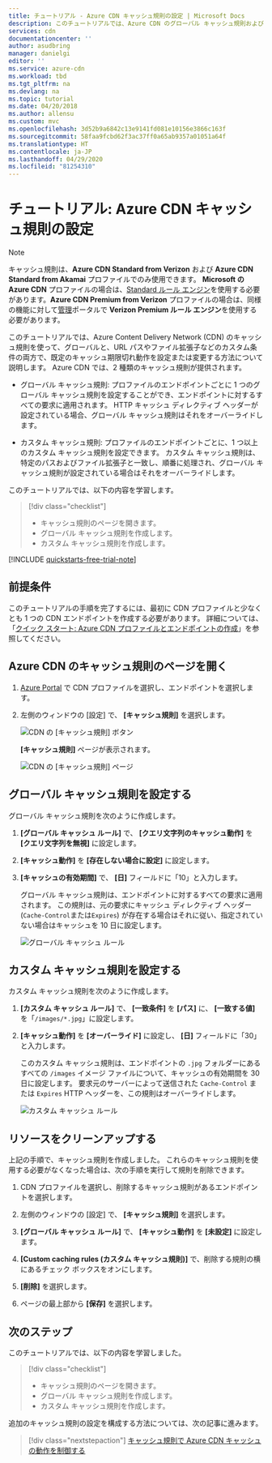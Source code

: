 ```yaml
---
title: チュートリアル - Azure CDN キャッシュ規則の設定 | Microsoft Docs
description: このチュートリアルでは、Azure CDN のグローバル キャッシュ規則およびカスタム キャッシュ規則を設定します。
services: cdn
documentationcenter: ''
author: asudbring
manager: danielgi
editor: ''
ms.service: azure-cdn
ms.workload: tbd
ms.tgt_pltfrm: na
ms.devlang: na
ms.topic: tutorial
ms.date: 04/20/2018
ms.author: allensu
ms.custom: mvc
ms.openlocfilehash: 3d52b9a6842c13e9141fd081e10156e3866c163f
ms.sourcegitcommit: 58faa9fcbd62f3ac37ff0a65ab9357a01051a64f
ms.translationtype: HT
ms.contentlocale: ja-JP
ms.lasthandoff: 04/29/2020
ms.locfileid: "81254310"
---
```

# <a name="tutorial-set-azure-cdn-caching-rules"></a>チュートリアル: Azure CDN キャッシュ規則の設定

> [!NOTE] 
> キャッシュ規則は、**Azure CDN Standard from Verizon** および **Azure CDN Standard from Akamai** プロファイルでのみ使用できます。 **Microsoft の Azure CDN** プロファイルの場合は、[Standard ルール エンジン](cdn-standard-rules-engine-reference.md)を使用する必要があります。**Azure CDN Premium from Verizon** プロファイルの場合は、同様の機能に対して[管理](cdn-rules-engine.md)ポータルで **Verizon Premium ルール エンジン**を使用する必要があります。
 

このチュートリアルでは、Azure Content Delivery Network (CDN) のキャッシュ規則を使って、グローバルと、URL パスやファイル拡張子などのカスタム条件の両方で、既定のキャッシュ期限切れ動作を設定または変更する方法について説明します。 Azure CDN では、2 種類のキャッシュ規則が提供されます。
- グローバル キャッシュ規則: プロファイルのエンドポイントごとに 1 つのグローバル キャッシュ規則を設定することができ、エンドポイントに対するすべての要求に適用されます。 HTTP キャッシュ ディレクティブ ヘッダーが設定されている場合、グローバル キャッシュ規則はそれをオーバーライドします。

- カスタム キャッシュ規則: プロファイルのエンドポイントごとに、1 つ以上のカスタム キャッシュ規則を設定できます。 カスタム キャッシュ規則は、特定のパスおよびファイル拡張子と一致し、順番に処理され、グローバル キャッシュ規則が設定されている場合はそれをオーバーライドします。 

このチュートリアルでは、以下の内容を学習します。
> [!div class="checklist"]
> - キャッシュ規則のページを開きます。
> - グローバル キャッシュ規則を作成します。
> - カスタム キャッシュ規則を作成します。

[!INCLUDE [quickstarts-free-trial-note](../../includes/quickstarts-free-trial-note.md)]

## <a name="prerequisites"></a>前提条件

このチュートリアルの手順を完了するには、最初に CDN プロファイルと少なくとも 1 つの CDN エンドポイントを作成する必要があります。 詳細については、「[クイック スタート: Azure CDN プロファイルとエンドポイントの作成](cdn-create-new-endpoint.md)」を参照してください。

## <a name="open-the-azure-cdn-caching-rules-page"></a>Azure CDN のキャッシュ規則のページを開く

1. [Azure Portal](https://portal.azure.com) で CDN プロファイルを選択し、エンドポイントを選択します。

2. 左側のウィンドウの [設定] で、 **[キャッシュ規則]** を選択します。

   ![CDN の [キャッシュ規則] ボタン](./media/cdn-caching-rules/cdn-caching-rules-btn.png)

   **[キャッシュ規則]** ページが表示されます。

   ![CDN の [キャッシュ規則] ページ](./media/cdn-caching-rules/cdn-caching-rules-page.png)


## <a name="set-global-caching-rules"></a>グローバル キャッシュ規則を設定する

グローバル キャッシュ規則を次のように作成します。

1. **[グローバル キャッシュ ルール]** で、 **[クエリ文字列のキャッシュ動作]** を **[クエリ文字列を無視]** に設定します。

2. **[キャッシュ動作]** を **[存在しない場合に設定]** に設定します。
       
3. **[キャッシュの有効期間]** で、 **[日]** フィールドに「10」と入力します。

    グローバル キャッシュ規則は、エンドポイントに対するすべての要求に適用されます。 この規則は、元の要求にキャッシュ ディレクティブ ヘッダー (`Cache-Control`または`Expires`) が存在する場合はそれに従い、指定されていない場合はキャッシュを 10 日に設定します。 

    ![グローバル キャッシュ ルール](./media/cdn-caching-rules/cdn-global-caching-rules.png)

## <a name="set-custom-caching-rules"></a>カスタム キャッシュ規則を設定する

カスタム キャッシュ規則を次のように作成します。

1. **[カスタム キャッシュ ルール]** で、 **[一致条件]** を **[パス]** に、 **[一致する値]** を「`/images/*.jpg`」に設定します。
    
2. **[キャッシュ動作]** を **[オーバーライド]** に設定し、 **[日]** フィールドに「30」と入力します。
       
    このカスタム キャッシュ規則は、エンドポイントの `.jpg` フォルダーにあるすべての `/images` イメージ ファイルについて、キャッシュの有効期間を 30 日に設定します。 要求元のサーバーによって送信された `Cache-Control` または `Expires` HTTP ヘッダーを、この規則はオーバーライドします。

    ![カスタム キャッシュ ルール](./media/cdn-caching-rules/cdn-custom-caching-rules.png)

    
## <a name="clean-up-resources"></a>リソースをクリーンアップする

上記の手順で、キャッシュ規則を作成しました。 これらのキャッシュ規則を使用する必要がなくなった場合は、次の手順を実行して規則を削除できます。
 
1. CDN プロファイルを選択し、削除するキャッシュ規則があるエンドポイントを選択します。

2. 左側のウィンドウの [設定] で、 **[キャッシュ規則]** を選択します。

3. **[グローバル キャッシュ ルール]** で、 **[キャッシュ動作]** を **[未設定]** に設定します。
 
4. **[Custom caching rules (カスタム キャッシュ規則)]** で、削除する規則の横にあるチェック ボックスをオンにします。

5. **[削除]** を選択します。

6. ページの最上部から **[保存]** を選択します。


## <a name="next-steps"></a>次のステップ

このチュートリアルでは、以下の内容を学習しました。

> [!div class="checklist"]
> - キャッシュ規則のページを開きます。
> - グローバル キャッシュ規則を作成します。
> - カスタム キャッシュ規則を作成します。

追加のキャッシュ規則の設定を構成する方法については、次の記事に進みます。

> [!div class="nextstepaction"]
> [キャッシュ規則で Azure CDN キャッシュの動作を制御する](cdn-caching-rules.md)



